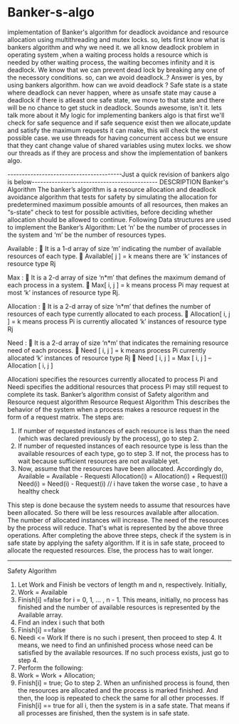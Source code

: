 # Banker-s-algo
implementation of Banker's algorithm for deadlock avoidance and resource allocation using multithreading and mutex locks.
so, lets first know what is bankers algorithm and why we need it.
 we all know deadlock problem in operating system ,when a waiting process holds a resource which is needed by other waiting process, the waiting becomes infinity and it is deadlock. We know that we can prevent dead lock by breaking any one of the necessory conditions.
 so, can we avoid deadlock..?
 Answer is yes, by using bankers algorithm. 
 how can we avoid deadlock ?
 Safe state is a state where deadlock can never happen, where as unsafe state may cause a deadlock
 if there is atleast one safe state, we move to that state and  there will be  no chance to get stuck in deadlock.
 Sounds awesome, isn't it.
  lets talk more about it
My logic for implementing bankers algo is that first we'll check for safe sequence and if safe sequence exist then we allocate,update and 
satisfy the maximum requests it can make, this will check the worst possible case.
 we use threads for having concurrent access but we ensure that they cant change value of shared variables using mutex locks.
 we show our threads as if they are process and show the implementation of bankers algo.
 
 ----------------------------------------Just a quick revision of bankers algo is below--------------------------------------------
 DESCRIPTION
Banker's Algorithm
The banker’s algorithm is a resource allocation and deadlock avoidance algorithm that tests for safety by simulating the allocation for predetermined maximum possible amounts of all resources, then makes an “s-state” check to test for possible activities, before deciding whether allocation should be allowed to continue.
Following Data structures are used to implement the Banker’s Algorithm:
Let ‘n’ be the number of processes in the system and ‘m’ be the number of resources types.

Available : 
	It is a 1-d array of size ‘m’ indicating the number of available resources of each type.
	Available[ j ] = k means there are ‘k’ instances of resource type Rj

Max :
	It is a 2-d array of size ‘n*m’ that defines the maximum demand of each process in a system.
	Max[ i, j ] = k means process Pi may request at most ‘k’ instances of resource type Rj.

Allocation :
	It is a 2-d array of size ‘n*m’ that defines the number of resources of each type currently allocated to each process.
	Allocation[ i, j ] = k means process Pi is currently allocated ‘k’ instances of resource type Rj

Need :
	 It is a 2-d array of size ‘n*m’ that indicates the remaining resource need of each process.
	Need [ i,  j ] = k means process Pi currently allocated ‘k’ instances of resource type Rj
	Need [ i,  j ] = Max [ i,  j ] – Allocation [ i,  j ]


Allocationi specifies the resources currently allocated to process Pi and Needi specifies the additional resources that process Pi may still request to complete its task.
Banker’s algorithm consist of Safety algorithm and Resource request algorithm
Resource Request Algorithm
This describes the behavior of the system when a process makes a resource request in the form of a request matrix. The steps are:
1.	If number of requested instances of each resource is less than the need (which was declared previously by the process), go to step 2.
2.	If number of requested instances of each resource type is less than the available resources of each type, go to step 3. If not, the process has to wait because sufficient resources are not available yet.
3.	Now, assume that the resources have been allocated. Accordingly do,
Available = Available - Requesti
Allocation(i) = Allocation(i) + Request(i)
Need(i) = Need(i) - Request(i)
// i have taken the worse case , to have a healthy check

This step is done because the system needs to assume that resources have been allocated. So there will be less resources available after allocation. The number of allocated instances will increase. The need of the resources by the process will reduce. That's what is represented by the above three operations.
After completing the above three steps, check if the system is in safe state by applying the safety algorithm. If it is in safe state, proceed to allocate the requested resources. Else, the process has to wait longer.
________________________________________
Safety Algorithm
1.	Let Work and Finish be vectors of length m and n, respectively. Initially,
2.	Work = Available
3.	Finish[i] =false for i = 0, 1, ... , n - 1.
This means, initially, no process has finished and the number of available resources is represented by the Available array.
4.	Find an index i such that both
5.	Finish[i] ==false
6.	Needi <= Work
If there is no such i present, then proceed to step 4.
It means, we need to find an unfinished process whose need can be satisfied by the available resources. If no such process exists, just go to step 4.
7.	Perform the following:
8.	Work = Work + Allocation;
9.	Finish[i] = true;
Go to step 2.
When an unfinished process is found, then the resources are allocated and the process is marked finished. And then, the loop is repeated to check the same for all other processes.
If Finish[i] == true for all i, then the system is in a safe state.
That means if all processes are finished, then the system is in safe state.
